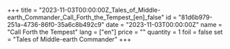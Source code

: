 +++
title = "2023-11-03T00:00:00Z_Tales_of_Middle-earth_Commander_Call_Forth_the_Tempest_[en]_false"
id = "81d6b979-251a-4736-86f0-35a6c8b492c9"
date = "2023-11-03T00:00:00Z"
name = "Call Forth the Tempest"
lang = ["en"]
price = ""
quantity = 1
foil = false
set = "Tales of Middle-earth Commander"
+++
